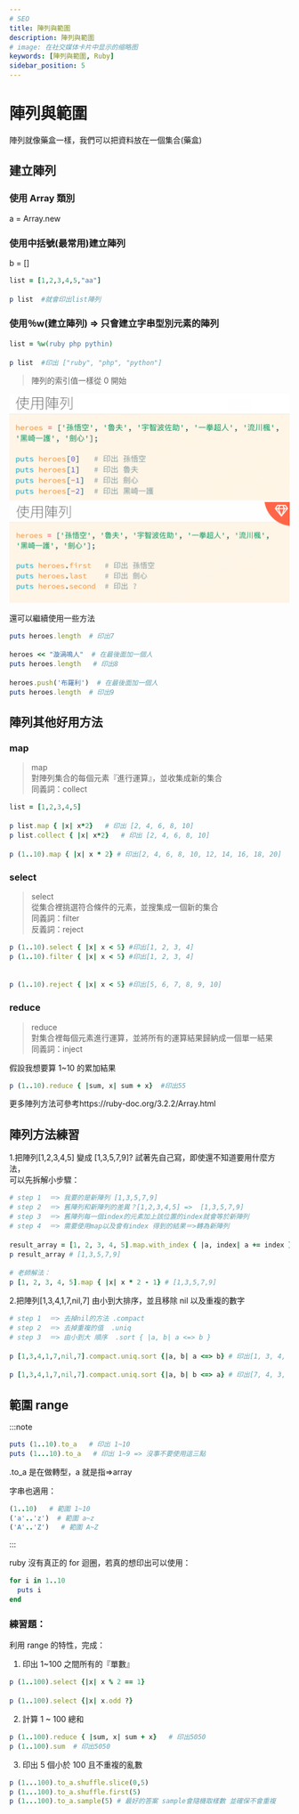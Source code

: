 ```yaml
---
# SEO
title: 陣列與範圍
description: 陣列與範圍
# image: 在社交媒体卡片中显示的缩略图
keywords: [陣列與範圍, Ruby]
sidebar_position: 5
---
```


# 陣列與範圍

陣列就像藥盒一樣，我們可以把資料放在一個集合(藥盒)

## 建立陣列

### 使用 Array 類別

a = Array.new

### 使用中括號(最常用)建立陣列

b = []

```ruby
list = [1,2,3,4,5,"aa"]

p list  #就會印出list陣列

```

### 使用％w(建立陣列) => 只會建立字串型別元素的陣列

```ruby
list = %w(ruby php pythin)

p list  #印出 ["ruby", "php", "python"]
```

> 陣列的索引值一樣從 0 開始

![array-01](./img/array-01.png)
![array-02](./img/array-02.png)

還可以繼續使用一些方法

```ruby
puts heroes.length  # 印出7

heroes << "漩渦鳴人"  # 在最後面加一個人
puts heroes.length   # 印出8

heroes.push('布羅利')  # 在最後面加一個人
puts heroes.length  # 印出9
```

## 陣列其他好用方法

### map

> map <br />
> 對陣列集合的每個元素『進行運算』，並收集成新的集合 <br />
> 同義詞：collect

```ruby
list = [1,2,3,4,5]

p list.map { |x| x*2}   # 印出 [2, 4, 6, 8, 10]
p list.collect { |x| x*2}   # 印出 [2, 4, 6, 8, 10]

p (1..10).map { |x| x * 2} # 印出[2, 4, 6, 8, 10, 12, 14, 16, 18, 20]
```

### select

> select <br />
> 從集合裡挑選符合條件的元素，並搜集成一個新的集合 <br />
> 同義詞：filter <br />
> 反義詞：reject

```ruby
p (1..10).select { |x| x < 5} #印出[1, 2, 3, 4]
p (1..10).filter { |x| x < 5} #印出[1, 2, 3, 4]


p (1..10).reject { |x| x < 5} #印出[5, 6, 7, 8, 9, 10]
```

### reduce

> reduce <br />
> 對集合裡每個元素進行運算，並將所有的運算結果歸納成一個單一結果 <br />
> 同義詞：inject <br />

假設我想要算 1~10 的累加結果

```ruby
p (1..10).reduce { |sum, x| sum + x}  #印出55
```

更多陣列方法可參考https://ruby-doc.org/3.2.2/Array.html

## 陣列方法練習

1.把陣列[1,2,3,4,5] 變成 [1,3,5,7,9]?
試著先自己寫，即使還不知道要用什麼方法，<br />
可以先拆解小步驟：<br />

```ruby
# step 1  ＝> 我要的是新陣列 [1,3,5,7,9]
# step 2  ＝> 舊陣列和新陣列的差異？[1,2,3,4,5] =>  [1,3,5,7,9]
# step 3  ＝> 舊陣列每一個index的元素加上該位置的index就會等於新陣列
# step 4  ＝> 需要使用map以及會有index 得到的結果＝>轉為新陣列

result_array = [1, 2, 3, 4, 5].map.with_index { |a, index| a += index }
p result_array # [1,3,5,7,9]

# 老師解法：
p [1, 2, 3, 4, 5].map { |x| x * 2 - 1} # [1,3,5,7,9]
```

2.把陣列[1,3,4,1,7,nil,7] 由小到大排序，並且移除 nil 以及重複的數字

```ruby
# step 1  ＝> 去掉nil的方法 .compact
# step 2  ＝> 去掉重複的值  .uniq
# step 3  ＝> 由小到大 順序  .sort { |a, b| a <=> b }

p [1,3,4,1,7,nil,7].compact.uniq.sort {|a, b| a <=> b} # 印出[1, 3, 4, 7]

p [1,3,4,1,7,nil,7].compact.uniq.sort {|a, b| b <=> a} # 印出[7, 4, 3, 1]
```

## 範圍 range

:::note

```ruby
puts (1..10).to_a   # 印出 1~10
puts (1...10).to_a   # 印出 1~9 => 沒事不要使用這三點
```

.to_a 是在做轉型，a 就是指=>array

字串也適用：

```ruby
(1..10)   # 範圍 1~10
('a'..'z')  # 範圍 a~z
('A'..'Z')   # 範圍 A~Z
```

:::

ruby 沒有真正的 for 迴圈，若真的想印出可以使用：

```ruby
for i in 1..10
  puts i
end
```

### 練習題：

利用 range 的特性，完成： <br />

1. 印出 1~100 之間所有的『單數』 <br />

```ruby
p (1..100).select {|x| x % 2 == 1}

p (1..100).select {|x| x.odd ?}
```

2. 計算 1 ~ 100 總和 <br />

```ruby
p (1..100).reduce { |sum, x| sum + x}   # 印出5050
p (1..100).sum  # 印出5050
```

3. 印出 5 個小於 100 且不重複的亂數 <br />

```ruby
p (1...100).to_a.shuffle.slice(0,5)
p (1...100).to_a.shuffle.first(5)
p (1...100).to_a.sample(5) # 最好的答案 sample會隨機取樣數 並確保不會重複
```
